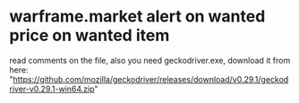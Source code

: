 # warframe.market alert on wanted price on wanted item

read comments on the file, also you need geckodriver.exe, download it from here: "https://github.com/mozilla/geckodriver/releases/download/v0.29.1/geckodriver-v0.29.1-win64.zip"

